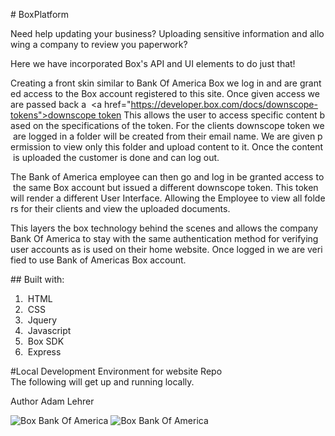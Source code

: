 # BoxPlatform

Need help updating your business? Uploading sensitive information and allowing a company to review you paperwork? 

Here we have incorporated Box's API and UI elements to do just that!

Creating a front skin similar to Bank Of America Box we log in and are granted access to the Box account registered to this site. Once given access we are passed back a  <a href="https://developer.box.com/docs/downscope-tokens">downscope token</a> This allows the user to access specific content based on the specifications of the token. For the clients downscope token we are logged in a folder will be created from their email name. We are given permission to view only this folder and upload content to it. Once the content is uploaded the customer is done and can log out. 

The Bank of America employee can then go and log in be granted access to the same Box account but issued a different downscope token. This token will render a different User Interface. Allowing the Employee to view all folders for their clients and view the uploaded documents. 

This layers the box technology behind the scenes and allows the company Bank Of America to stay with the same authentication method for verifying user accounts as is used on their home website. Once logged in we are verified to use Bank of Americas Box account. 


## Built with:
<ol>
<li> HTML 
<li> CSS 
<li> Jquery
<li> Javascript 
<li> Box SDK
<li> Express
</ol>

#Local Development Environment for website Repo
The following will get up and running locally.

Author
Adam Lehrer

![Box Bank Of America](assets/Box.BofAgif.gif)
![Box Bank Of America](assets/employee.gif)


